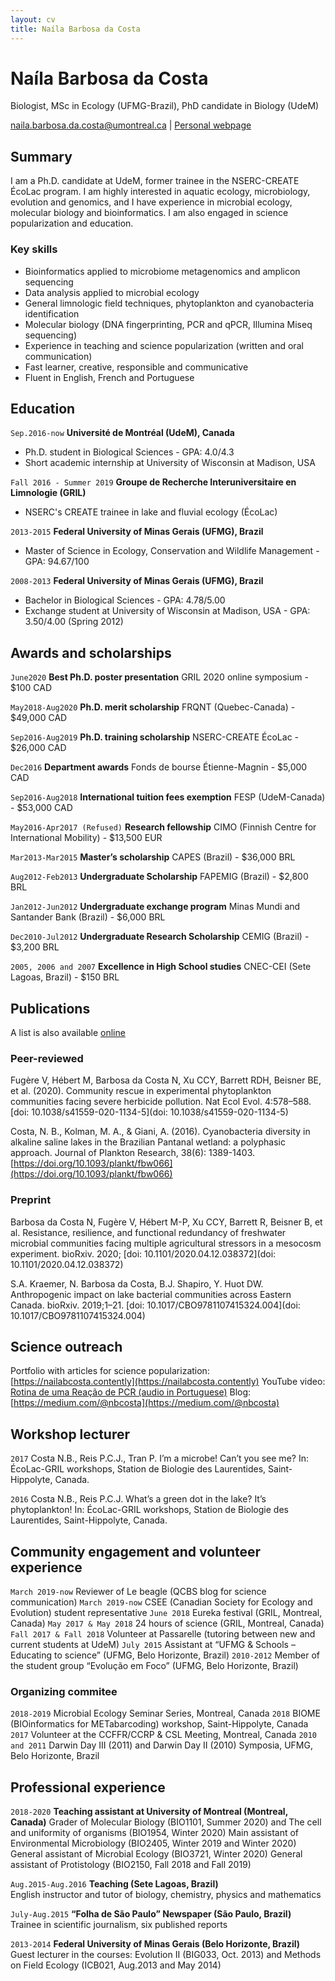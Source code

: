 ```yaml
---
layout: cv
title: Naíla Barbosa da Costa
---
```

# Naíla Barbosa da Costa
Biologist, MSc in Ecology (UFMG-Brazil), PhD candidate in Biology (UdeM)

<div id="webaddress">
<a href="naila.barbosa.da.costa@umontreal.ca">naila.barbosa.da.costa@umontreal.ca</a>
| <a href="https://nailacosta.weebly.com/">Personal webpage</a>
</div>


## Summary

I am a Ph.D. candidate at UdeM, former trainee in the NSERC-CREATE ÉcoLac program. I am highly interested in aquatic ecology, microbiology, evolution and genomics, and I have experience in microbial ecology, molecular biology and bioinformatics. I am also engaged in science popularization and education.

### Key skills

* Bioinformatics applied to microbiome metagenomics and amplicon sequencing
*	Data analysis applied to microbial ecology
*	General limnologic field techniques, phytoplankton and cyanobacteria identification
*	Molecular biology (DNA fingerprinting, PCR and qPCR, Illumina Miseq sequencing) 
*	Experience in teaching and science popularization (written and oral communication)
*	Fast learner, creative, responsible and communicative
* Fluent in English, French and Portuguese


## Education

`Sep.2016-now`
__Université de Montréal (UdeM), Canada__
- Ph.D. student in Biological Sciences - GPA: 4.0/4.3
- Short academic internship at University of Wisconsin at Madison, USA

`Fall 2016 - Summer 2019`
__Groupe de Recherche Interuniversitaire en Limnologie (GRIL)__
- NSERC's CREATE trainee in lake and fluvial ecology (ÉcoLac)

`2013-2015`
__Federal University of Minas Gerais (UFMG), Brazil__
- Master of Science in Ecology, Conservation and Wildlife Management - GPA: 94.67/100

`2008-2013`
__Federal University of Minas Gerais (UFMG), Brazil__
- Bachelor in Biological Sciences - GPA: 4.78/5.00
- Exchange student at University of Wisconsin at Madison, USA - GPA: 3.50/4.00 (Spring 2012)

## Awards and scholarships

`June2020`
**Best Ph.D. poster presentation** GRIL 2020 online symposium - $100 CAD

`May2018-Aug2020`
**Ph.D. merit scholarship** FRQNT (Quebec-Canada) - $49,000 CAD

`Sep2016-Aug2019`
**Ph.D. training scholarship** NSERC-CREATE ÉcoLac - $26,000 CAD

`Dec2016`
**Department awards** Fonds de bourse Étienne-Magnin - $5,000 CAD

`Sep2016-Aug2018`
**International tuition fees exemption** FESP (UdeM-Canada) - $53,000 CAD

`May2016-Apr2017 (Refused)`
**Research fellowship** CIMO (Finnish Centre for International Mobility) - $13,500 EUR

`Mar2013-Mar2015`
**Master’s scholarship** CAPES (Brazil) - $36,000 BRL

`Aug2012-Feb2013`
**Undergraduate Scholarship** FAPEMIG (Brazil) - $2,800 BRL

`Jan2012-Jun2012`
**Undergraduate exchange program** Minas Mundi and Santander Bank (Brazil) - $6,000 BRL

`Dec2010-Jul2012`
**Undergraduate Research Scholarship** CEMIG (Brazil) - $3,200 BRL

`2005, 2006 and 2007`
**Excellence in High School studies** CNEC-CEI (Sete Lagoas, Brazil) - $150 BRL

## Publications

A list is also available [online](https://orcid.org/0000-0002-7158-933X)

### Peer-reviewed

Fugère V, Hébert M, Barbosa da Costa N, Xu CCY, Barrett RDH, Beisner BE, et al. (2020). Community rescue in experimental phytoplankton communities facing severe herbicide pollution. Nat Ecol Evol. 4:578–588. [doi: 10.1038/s41559-020-1134-5](doi: 10.1038/s41559-020-1134-5)

Costa, N. B., Kolman, M. A., & Giani, A. (2016). Cyanobacteria diversity in alkaline saline lakes in the Brazilian Pantanal wetland: a polyphasic approach. Journal of Plankton Research, 38(6): 1389-1403. [https://doi.org/10.1093/plankt/fbw066](https://doi.org/10.1093/plankt/fbw066)


### Preprint

Barbosa da Costa N, Fugère V, Hébert M-P, Xu CCY, Barrett R, Beisner B, et al. Resistance, resilience, and functional redundancy of freshwater microbial communities facing multiple agricultural stressors in a mesocosm experiment. bioRxiv. 2020; [doi: 10.1101/2020.04.12.038372](doi: 10.1101/2020.04.12.038372)

S.A. Kraemer, N. Barbosa da Costa, B.J. Shapiro, Y. Huot DW. Anthropogenic impact on lake bacterial communities across Eastern Canada. bioRxiv. 2019;1–21. [doi: 10.1017/CBO9781107415324.004](doi: 10.1017/CBO9781107415324.004)

## Science outreach
Portfolio with articles for science popularization: [https://nailabcosta.contently](https://nailabcosta.contently)
YouTube video: [Rotina de uma Reação de PCR (audio in Portuguese)](https://www.youtube.com/watch?v=rn40R5w5Fkw)
Blog: [https://medium.com/@nbcosta](https://medium.com/@nbcosta)


## Workshop lecturer
`2017`
Costa N.B., Reis P.C.J., Tran P. 
I’m a microbe! Can’t you see me? In: ÉcoLac-GRIL workshops, Station de Biologie des Laurentides, Saint-Hippolyte, Canada.

`2016`
Costa N.B., Reis P.C.J.
What’s a green dot in the lake? It’s phytoplankton! In: ÉcoLac-GRIL workshops, Station de Biologie des Laurentides, Saint-Hippolyte, Canada.

## Community engagement and volunteer experience
`March 2019-now`
Reviewer of Le beagle (QCBS blog for science communication)
`March 2019-now`
CSEE (Canadian Society for Ecology and Evolution) student representative
`June 2018`
Eureka festival (GRIL, Montreal, Canada)
`May 2017 & May 2018`
24 hours of science (GRIL, Montreal, Canada)
`Fall 2017 & Fall 2018`
Volunteer at Passarelle (tutoring between new and current students at UdeM)
`July 2015`
Assistant at “UFMG & Schools – Educating to science” (UFMG, Belo Horizonte, Brazil)
`2010-2012`
Member of the student group “Evolução em Foco” (UFMG, Belo Horizonte, Brazil)


### Organizing commitee
`2018-2019`
Microbial Ecology Seminar Series, Montreal, Canada
`2018`
BIOME (BIOinformatics for METabarcoding) workshop, Saint-Hippolyte, Canada
`2017`
Volunteer at the CCFFR/CCRP & CSL Meeting, Montreal, Canada
`2010 and 2011`
Darwin Day III (2011) and Darwin Day II (2010) Symposia, UFMG, Belo Horizonte, Brazil

## Professional experience
`2018-2020`
__Teaching assistant at University of Montreal (Montreal, Canada)__
Grader of Molecular Biology (BIO1101, Summer 2020) and The cell and uniformity of organisms (BIO1954, Winter 2020)
Main assistant of Environmental Microbiology (BIO2405, Winter 2019 and Winter 2020)
General assistant of Microbial Ecology (BIO3721, Winter 2020)
General assistant of Protistology (BIO2150, Fall 2018 and Fall 2019)

`Aug.2015-Aug.2016`
__Teaching (Sete Lagoas, Brazil)__	  
English instructor and tutor of biology, chemistry, physics and mathematics

`July-Aug.2015`
__“Folha de São Paulo” Newspaper (São Paulo, Brazil)__			     	                 
Trainee in scientific journalism, six published reports

`2013-2014`
__Federal University of Minas Gerais (Belo Horizonte, Brazil)__
Guest lecturer in the courses: Evolution II (BIG033, Oct. 2013) and Methods on Field Ecology (ICB021, Aug.2013 and May 2014)

<!-- 
### Hidden info
-->


